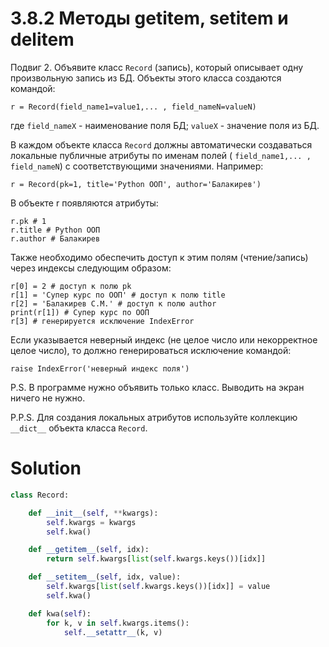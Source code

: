 # 3.8.2 Методы __getitem__, __setitem__ и __delitem__

Подвиг 2. Объявите класс `Record` (запись), который описывает одну произвольную запись из БД. Объекты этого класса
создаются командой:

```
r = Record(field_name1=value1,... , field_nameN=valueN)
```

где `field_nameX` - наименование поля БД; `valueX` - значение поля из БД.

В каждом объекте класса `Record` должны автоматически создаваться локальные публичные атрибуты по именам полей (
`field_name1,... , field_nameN`) с соответствующими значениями. Например:

```
r = Record(pk=1, title='Python ООП', author='Балакирев')
```

В объекте r появляются атрибуты:

```
r.pk # 1
r.title # Python ООП
r.author # Балакирев
```

Также необходимо обеспечить доступ к этим полям (чтение/запись) через индексы следующим образом:

```
r[0] = 2 # доступ к полю pk
r[1] = 'Супер курс по ООП' # доступ к полю title
r[2] = 'Балакирев С.М.' # доступ к полю author
print(r[1]) # Супер курс по ООП
r[3] # генерируется исключение IndexError
```

Если указывается неверный индекс (не целое число или некорректное целое число), то должно генерироваться исключение
командой:

```
raise IndexError('неверный индекс поля')
```

P.S. В программе нужно объявить только класс. Выводить на экран ничего не нужно.

P.P.S. Для создания локальных атрибутов используйте коллекцию `__dict__` объекта класса `Record`.

# Solution

```python
class Record:

    def __init__(self, **kwargs):
        self.kwargs = kwargs
        self.kwa()

    def __getitem__(self, idx):
        return self.kwargs[list(self.kwargs.keys())[idx]]

    def __setitem__(self, idx, value):
        self.kwargs[list(self.kwargs.keys())[idx]] = value
        self.kwa()

    def kwa(self):
        for k, v in self.kwargs.items():
            self.__setattr__(k, v)
```